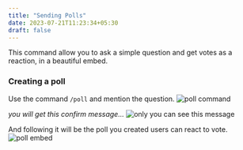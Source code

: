 ```yaml
---
title: "Sending Polls"
date: 2023-07-21T11:23:34+05:30
draft: false
---
```


This command allow you to ask a simple question and get votes as a reaction, in a beautiful embed.

### Creating a poll

Use the command `/poll` and mention the question.
![poll command](https://i.imgur.com/n8ehuNj.png)

_you will get this confirm message..._
![only you can see this message](https://i.imgur.com/r3pXilY.png)

And following it will be the poll you created users can react to vote.
![poll embed](https://i.imgur.com/nuSRDxs.png)
